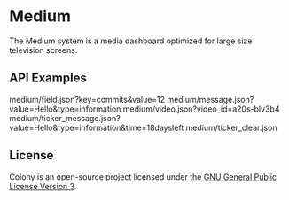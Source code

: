 # Medium
The Medium system is a media dashboard optimized for large size television screens.

## API Examples

medium/field.json?key=commits&value=12
medium/message.json?value=Hello&type=information
medium/video.json?video_id=a20s-blv3b4
medium/ticker_message.json?value=Hello&type=information&time=18daysleft
medium/ticker_clear.json

## License

Colony is an open-source project licensed under the [GNU General Public License Version 3](http://www.gnu.org/licenses/gpl.html).
